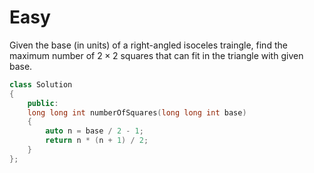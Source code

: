 # Easy

Given the base (in units) of a right-angled isoceles traingle, find the maximum number of $2\times2$ squares that can fit in the triangle with given base.

```cpp
class Solution
{
    public:
    long long int numberOfSquares(long long int base)
    {
        auto n = base / 2 - 1;
        return n * (n + 1) / 2;
    }
};
```
